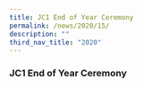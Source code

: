 ```yaml
---
title: JC1 End of Year Ceremony
permalink: /news/2020/15/
description: ""
third_nav_title: "2020"
---
```

### **JC1 End of Year Ceremony**
